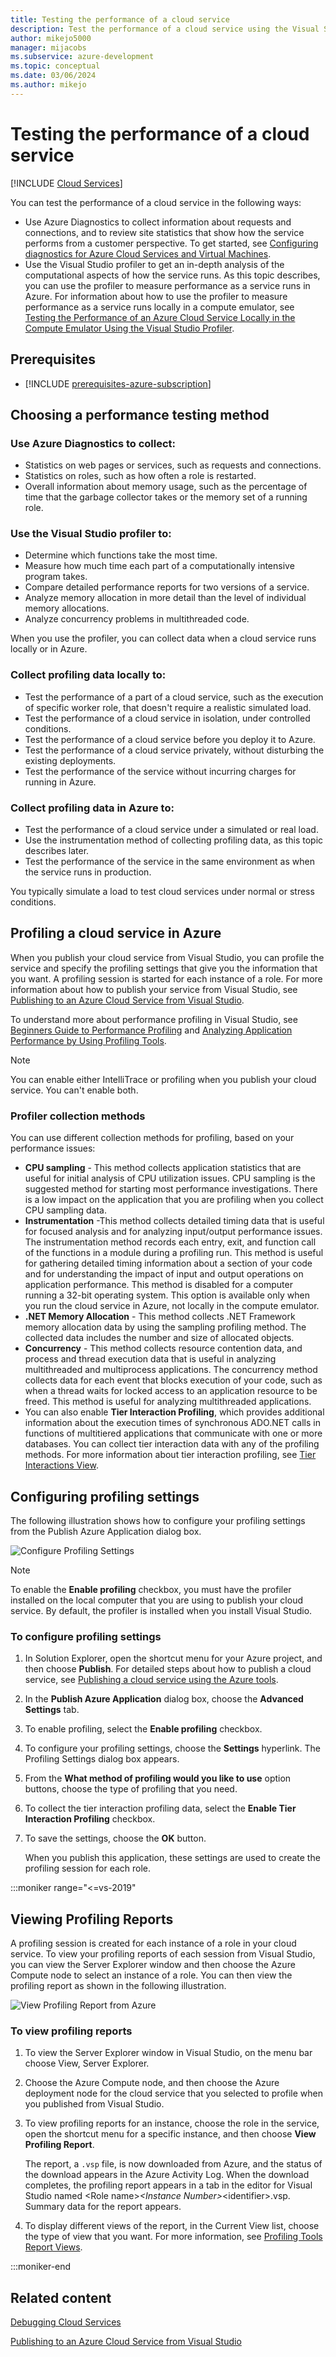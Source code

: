 ```yaml
---
title: Testing the performance of a cloud service
description: Test the performance of a cloud service using the Visual Studio profiler
author: mikejo5000
manager: mijacobs
ms.subservice: azure-development
ms.topic: conceptual
ms.date: 03/06/2024
ms.author: mikejo
---
```


# Testing the performance of a cloud service

 [!INCLUDE [Cloud Services](./includes/cloud-services-legacy.md)]

You can test the performance of a cloud service in the following ways:

- Use Azure Diagnostics to collect information about requests and connections, and to review site statistics that show how the service performs from a customer perspective. To get started, see [Configuring diagnostics for Azure Cloud Services and Virtual Machines](vs-azure-tools-diagnostics-for-cloud-services-and-virtual-machines.md).
- Use the Visual Studio profiler to get an in-depth analysis of the computational aspects of how the service runs. As this topic describes, you can use the profiler to measure performance as a service runs in Azure. For information about how to use the profiler to measure performance as a service runs locally in a compute emulator, see [Testing the Performance of an Azure Cloud Service Locally in the Compute Emulator Using the Visual Studio Profiler](/azure/cloud-services/cloud-services-performance-testing-visual-studio-profiler).

## Prerequisites

- [!INCLUDE [prerequisites-azure-subscription](includes/prerequisites-azure-subscription.md)]

## Choosing a performance testing method

### Use Azure Diagnostics to collect:

- Statistics on web pages or services, such as requests and connections.
- Statistics on roles, such as how often a role is restarted.
- Overall information about memory usage, such as the percentage of time that the garbage collector takes or the memory set of a running role.

### Use the Visual Studio profiler to:

- Determine which functions take the most time.
- Measure how much time each part of a computationally intensive program takes.
- Compare detailed performance reports for two versions of a service.
- Analyze memory allocation in more detail than the level of individual memory allocations.
- Analyze concurrency problems in multithreaded code.

When you use the profiler, you can collect data when a cloud service runs locally or in Azure.

### Collect profiling data locally to:

- Test the performance of a part of a cloud service, such as the execution of specific worker role, that doesn't require a realistic simulated load.
- Test the performance of a cloud service in isolation, under controlled conditions.
- Test the performance of a cloud service before you deploy it to Azure.
- Test the performance of a cloud service privately, without disturbing the existing deployments.
- Test the performance of the service without incurring charges for running in Azure.

### Collect profiling data in Azure to:

- Test the performance of a cloud service under a simulated or real load.
- Use the instrumentation method of collecting profiling data, as this topic describes later.
- Test the performance of the service in the same environment as when the service runs in production.

You typically simulate a load to test cloud services under normal or stress conditions.

## Profiling a cloud service in Azure

When you publish your cloud service from Visual Studio, you can profile the service and specify the profiling settings that give you the information that you want. A profiling session is started for each instance of a role. For more information about how to publish your service from Visual Studio, see [Publishing to an Azure Cloud Service from Visual Studio](vs-azure-tools-publishing-a-cloud-service.md).

To understand more about performance profiling in Visual Studio, see [Beginners Guide to Performance Profiling](../profiling/beginners-guide-to-performance-profiling.md) and [Analyzing Application Performance by Using Profiling Tools](../profiling/performance-explorer.md).

> [!NOTE]
> You can enable either IntelliTrace or profiling when you publish your cloud service. You can't enable both.
>
>

### Profiler collection methods

You can use different collection methods for profiling, based on your performance issues:

- **CPU sampling** - This method collects application statistics that are useful for initial analysis of CPU utilization issues. CPU sampling is the suggested method for starting most performance investigations. There is a low impact on the application that you are profiling when you collect CPU sampling data.
- **Instrumentation** -This method collects detailed timing data that is useful for focused analysis and for analyzing input/output performance issues. The instrumentation method records each entry, exit, and function call of the functions in a module during a profiling run. This method is useful for gathering detailed timing information about a section of your code and for understanding the impact of input and output operations on application performance. This method is disabled for a computer running a 32-bit operating system. This option is available only when you run the cloud service in Azure, not locally in the compute emulator.
- **.NET Memory Allocation** - This method collects .NET Framework memory allocation data by using the sampling profiling method. The collected data includes the number and size of allocated objects.
- **Concurrency** - This method collects resource contention data, and process and thread execution data that is useful in analyzing multithreaded and multiprocess applications. The concurrency method collects data for each event that blocks execution of your code, such as when a thread waits for locked access to an application resource to be freed. This method is useful for analyzing multithreaded applications.
- You can also enable **Tier Interaction Profiling**, which provides additional information about the execution times of synchronous ADO.NET calls in functions of multitiered applications that communicate with one or more databases. You can collect tier interaction data with any of the profiling methods. For more information about tier interaction profiling, see [Tier Interactions View](../profiling/tier-interactions-view.md).

## Configuring profiling settings

The following illustration shows how to configure your profiling settings from the Publish Azure Application dialog box.

![Configure Profiling Settings](./media/vs-azure-tools-performance-profiling-cloud-services/IC526984.png)

> [!NOTE]
> To enable the **Enable profiling** checkbox, you must have the profiler installed on the local computer that you are using to publish your cloud service. By default, the profiler is installed when you install Visual Studio.
>
>

### To configure profiling settings

1. In Solution Explorer, open the shortcut menu for your Azure project, and then choose **Publish**. For detailed steps about how to publish a cloud service, see [Publishing a cloud service using the Azure tools](vs-azure-tools-publishing-a-cloud-service.md).
2. In the **Publish Azure Application** dialog box, choose the **Advanced Settings** tab.
3. To enable profiling, select the **Enable profiling** checkbox.
4. To configure your profiling settings, choose the **Settings** hyperlink. The Profiling Settings dialog box appears.
5. From the **What method of profiling would you like to use** option buttons, choose the type of profiling that you need.
6. To collect the tier interaction profiling data, select the **Enable Tier Interaction Profiling** checkbox.
7. To save the settings, choose the **OK** button.

    When you publish this application, these settings are used to create the profiling session for each role.

:::moniker range="<=vs-2019"

## Viewing Profiling Reports

A profiling session is created for each instance of a role in your cloud service. To view your profiling reports of each session from Visual Studio, you can view the Server Explorer window and then choose the Azure Compute node to select an instance of a role. You can then view the profiling report as shown in the following illustration.

![View Profiling Report from Azure](./media/vs-azure-tools-performance-profiling-cloud-services/IC748914.png)

### To view profiling reports

1. To view the Server Explorer window in Visual Studio, on the menu bar choose View, Server Explorer.
2. Choose the Azure Compute node, and then choose the Azure deployment node for the cloud service that you selected to profile when you published from Visual Studio.
3. To view profiling reports for an instance, choose the role in the service, open the shortcut menu for a specific instance, and then choose **View Profiling Report**.

    The report, a `.vsp` file, is now downloaded from Azure, and the status of the download appears in the Azure Activity Log. When the download completes, the profiling report appears in a tab in the editor for Visual Studio named <Role name\>*<Instance Number\>*<identifier\>.vsp. Summary data for the report appears.
4. To display different views of the report, in the Current View list, choose the type of view that you want. For more information, see [Profiling Tools Report Views](../profiling/performance-report-views.md).

:::moniker-end

## Related content

[Debugging Cloud Services](vs-azure-tools-debug-cloud-services-virtual-machines.md)

[Publishing to an Azure Cloud Service from Visual Studio](vs-azure-tools-publishing-a-cloud-service.md)
